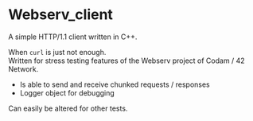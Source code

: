 # Webserv_client

A simple HTTP/1.1 client written in C++. <br>

When `curl` is just not enough. <br>
Written for stress testing features of the Webserv project of Codam / 42 Network. <br>

- Is able to send and receive chunked requests / responses
- Logger object for debugging

Can easily be altered for other tests. <br>
